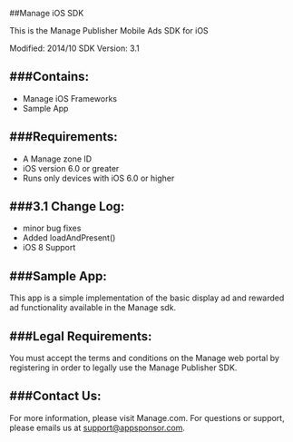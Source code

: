 ##Manage iOS SDK


This is the Manage Publisher Mobile Ads SDK for iOS

Modified: 2014/10
SDK Version: 3.1

###Contains:
----------------------------------
* Manage iOS Frameworks
* Sample App

###Requirements:
----------------------------------
* A Manage zone ID
* iOS version 6.0 or greater
* Runs only devices with iOS 6.0 or higher

###3.1 Change Log:
----------------------------------
* minor bug fixes
* Added loadAndPresent()
* iOS 8 Support

###Sample App:
----------------------------------
This app is a simple implementation of the basic display ad and rewarded ad functionality available in the
Manage sdk.


###Legal Requirements:
----------------------------------
You must accept the terms and conditions on the Manage web portal by registering in order to legally use the
Manage Publisher SDK.

###Contact Us: 
----------------------------------
For more information, please visit Manage.com.  For questions or support, please emails us at
[support@appsponsor.com](mailto:support@appsponsor.com).
